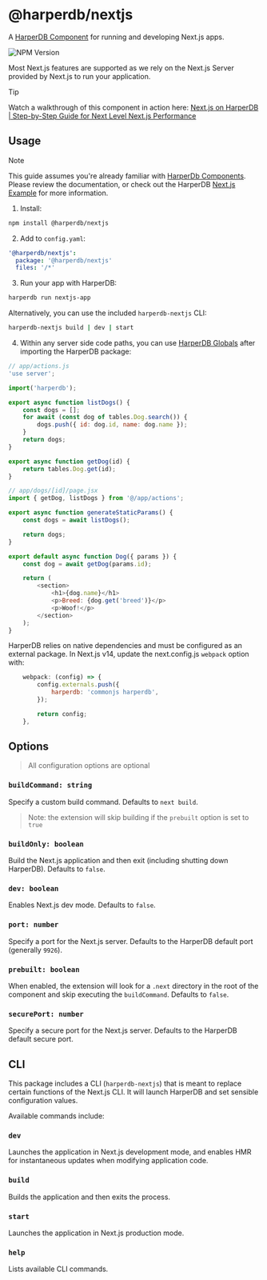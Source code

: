 # @harperdb/nextjs

A [HarperDB Component](https://docs.harperdb.io/docs/developers/components) for running and developing Next.js apps.

![NPM Version](https://img.shields.io/npm/v/%40harperdb%2Fnextjs)

Most Next.js features are supported as we rely on the Next.js Server provided by Next.js to run your application.

> [!TIP]
> Watch a walkthrough of this component in action here: [Next.js on HarperDB | Step-by-Step Guide for Next Level Next.js Performance](https://youtu.be/GqLEwteFJYY)

## Usage

> [!NOTE]
> This guide assumes you're already familiar with [HarperDb Components](https://docs.harperdb.io/docs/developers/components). Please review the documentation, or check out the HarperDB [Next.js Example](https://github.com/HarperDB/nextjs-example) for more information.

1. Install:

```sh
npm install @harperdb/nextjs
```

2. Add to `config.yaml`:

```yaml
'@harperdb/nextjs':
  package: '@harperdb/nextjs'
  files: '/*'
```

3. Run your app with HarperDB:

```sh
harperdb run nextjs-app
```

Alternatively, you can use the included `harperdb-nextjs` CLI:

```sh
harperdb-nextjs build | dev | start
```

4. Within any server side code paths, you can use [HarperDB Globals](https://docs.harperdb.io/docs/technical-details/reference/globals) after importing the HarperDB package:

```js
// app/actions.js
'use server';

import('harperdb');

export async function listDogs() {
	const dogs = [];
	for await (const dog of tables.Dog.search()) {
		dogs.push({ id: dog.id, name: dog.name });
	}
	return dogs;
}

export async function getDog(id) {
	return tables.Dog.get(id);
}
```

```js
// app/dogs/[id]/page.jsx
import { getDog, listDogs } from '@/app/actions';

export async function generateStaticParams() {
	const dogs = await listDogs();

	return dogs;
}

export default async function Dog({ params }) {
	const dog = await getDog(params.id);

	return (
		<section>
			<h1>{dog.name}</h1>
			<p>Breed: {dog.get('breed')}</p>
			<p>Woof!</p>
		</section>
	);
}
```

HarperDB relies on native dependencies and must be configured as an external package. In Next.js v14, update the next.config.js `webpack` option with:

```js
	webpack: (config) => {
		config.externals.push({
			harperdb: 'commonjs harperdb',
		});

		return config;
	},
```

## Options

> All configuration options are optional

### `buildCommand: string`

Specify a custom build command. Defaults to `next build`.

> Note: the extension will skip building if the `prebuilt` option is set to `true`

### `buildOnly: boolean`

Build the Next.js application and then exit (including shutting down HarperDB). Defaults to `false`.

### `dev: boolean`

Enables Next.js dev mode. Defaults to `false`.

### `port: number`

Specify a port for the Next.js server. Defaults to the HarperDB default port (generally `9926`).

### `prebuilt: boolean`

When enabled, the extension will look for a `.next` directory in the root of the component and skip executing the `buildCommand`. Defaults to `false`.

### `securePort: number`

Specify a secure port for the Next.js server. Defaults to the HarperDB default secure port.

## CLI

This package includes a CLI (`harperdb-nextjs`) that is meant to replace certain functions of the Next.js CLI. It will launch HarperDB and set sensible configuration values.

Available commands include:

### `dev`

Launches the application in Next.js development mode, and enables HMR for instantaneous updates when modifying application code.

### `build`

Builds the application and then exits the process.

### `start`

Launches the application in Next.js production mode.

### `help`

Lists available CLI commands.
